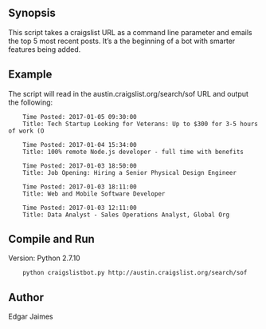## Synopsis

This script takes a craigslist URL as a command line parameter and emails the top 5 most recent posts. It’s a the beginning of a bot with smarter features being added.

## Example

The script will read in the austin.craigslist.org/search/sof URL and output the following:

```
	Time Posted: 2017-01-05 09:30:00
	Title: Tech Startup Looking for Veterans: Up to $300 for 3-5 hours of work (O

	Time Posted: 2017-01-04 15:34:00
	Title: 100% remote Node.js developer - full time with benefits

	Time Posted: 2017-01-03 18:50:00
	Title: Job Opening: Hiring a Senior Physical Design Engineer

	Time Posted: 2017-01-03 18:11:00
	Title: Web and Mobile Software Developer

	Time Posted: 2017-01-03 12:11:00
	Title: Data Analyst - Sales Operations Analyst, Global Org
```

## Compile and Run 

Version: Python 2.7.10

```
	python craigslistbot.py http://austin.craigslist.org/search/sof

```
## Author

Edgar Jaimes